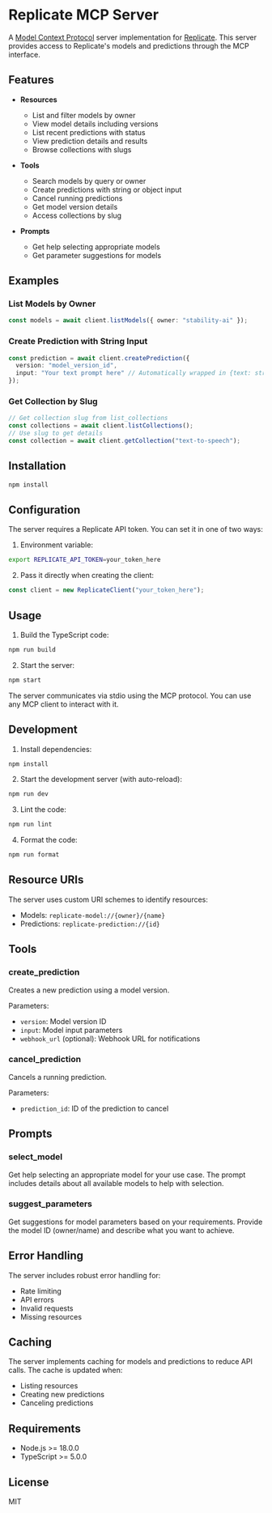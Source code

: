 # Replicate MCP Server

A [Model Context Protocol](https://github.com/mcp-sdk/mcp) server implementation for [Replicate](https://replicate.com). This server provides access to Replicate's models and predictions through the MCP interface.

## Features

- **Resources**
  - List and filter models by owner
  - View model details including versions
  - List recent predictions with status
  - View prediction details and results
  - Browse collections with slugs

- **Tools**
  - Search models by query or owner
  - Create predictions with string or object input
  - Cancel running predictions
  - Get model version details
  - Access collections by slug

- **Prompts**
  - Get help selecting appropriate models
  - Get parameter suggestions for models

## Examples

### List Models by Owner
```typescript
const models = await client.listModels({ owner: "stability-ai" });
```

### Create Prediction with String Input
```typescript
const prediction = await client.createPrediction({
  version: "model_version_id",
  input: "Your text prompt here" // Automatically wrapped in {text: string}
});
```

### Get Collection by Slug
```typescript
// Get collection slug from list_collections
const collections = await client.listCollections();
// Use slug to get details
const collection = await client.getCollection("text-to-speech");
```

## Installation

```bash
npm install
```

## Configuration

The server requires a Replicate API token. You can set it in one of two ways:

1. Environment variable:
```bash
export REPLICATE_API_TOKEN=your_token_here
```

2. Pass it directly when creating the client:
```typescript
const client = new ReplicateClient("your_token_here");
```

## Usage

1. Build the TypeScript code:
```bash
npm run build
```

2. Start the server:
```bash
npm start
```

The server communicates via stdio using the MCP protocol. You can use any MCP client to interact with it.

## Development

1. Install dependencies:
```bash
npm install
```

2. Start the development server (with auto-reload):
```bash
npm run dev
```

3. Lint the code:
```bash
npm run lint
```

4. Format the code:
```bash
npm run format
```

## Resource URIs

The server uses custom URI schemes to identify resources:

- Models: `replicate-model://{owner}/{name}`
- Predictions: `replicate-prediction://{id}`

## Tools

### create_prediction

Creates a new prediction using a model version.

Parameters:
- `version`: Model version ID
- `input`: Model input parameters
- `webhook_url` (optional): Webhook URL for notifications

### cancel_prediction

Cancels a running prediction.

Parameters:
- `prediction_id`: ID of the prediction to cancel

## Prompts

### select_model

Get help selecting an appropriate model for your use case. The prompt includes details about all available models to help with selection.

### suggest_parameters

Get suggestions for model parameters based on your requirements. Provide the model ID (owner/name) and describe what you want to achieve.

## Error Handling

The server includes robust error handling for:
- Rate limiting
- API errors
- Invalid requests
- Missing resources

## Caching

The server implements caching for models and predictions to reduce API calls. The cache is updated when:
- Listing resources
- Creating new predictions
- Canceling predictions

## Requirements

- Node.js >= 18.0.0
- TypeScript >= 5.0.0

## License

MIT
